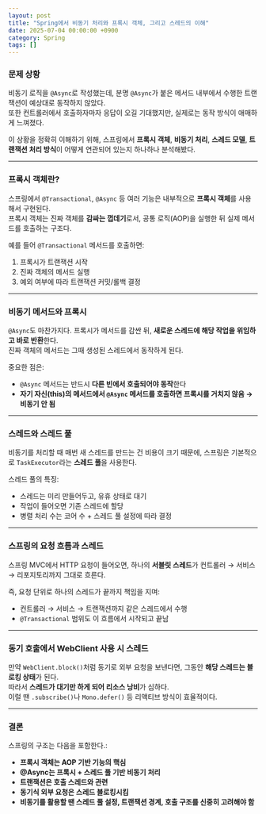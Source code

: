 ```yaml
---
layout: post
title: "Spring에서 비동기 처리와 프록시 객체, 그리고 스레드의 이해"
date: 2025-07-04 00:00:00 +0900
category: Spring
tags: []
---
```


### 문제 상황

비동기 로직을 `@Async`로 작성했는데, 분명 `@Async`가 붙은 메서드 내부에서 수행한 트랜잭션이 예상대로 동작하지 않았다.  
또한 컨트롤러에서 호출하자마자 응답이 오길 기대했지만, 실제로는 동작 방식이 애매하게 느껴졌다.

이 상황을 정확히 이해하기 위해, 스프링에서 **프록시 객체**, **비동기 처리**, **스레드 모델**, **트랜잭션 처리 방식**이 어떻게 연관되어 있는지 하나하나 분석해봤다.

---

### 프록시 객체란?

스프링에서 `@Transactional`, `@Async` 등 여러 기능은 내부적으로 **프록시 객체**를 사용해서 구현된다.  
프록시 객체는 진짜 객체를 **감싸는 껍데기**로서, 공통 로직(AOP)을 실행한 뒤 실제 메서드를 호출하는 구조다.

예를 들어 `@Transactional` 메서드를 호출하면:

1. 프록시가 트랜잭션 시작
2. 진짜 객체의 메서드 실행
3. 예외 여부에 따라 트랜잭션 커밋/롤백 결정

---

### 비동기 메서드와 프록시

`@Async`도 마찬가지다. 프록시가 메서드를 감싼 뒤, **새로운 스레드에 해당 작업을 위임하고 바로 반환**한다.  
진짜 객체의 메서드는 그때 생성된 스레드에서 동작하게 된다.

중요한 점은:

-   `@Async` 메서드는 반드시 **다른 빈에서 호출되어야 동작**한다
-   **자기 자신(this)의 메서드에서 `@Async` 메서드를 호출하면 프록시를 거치지 않음 → 비동기 안 됨**

---

### 스레드와 스레드 풀

비동기를 처리할 때 매번 새 스레드를 만드는 건 비용이 크기 때문에, 스프링은 기본적으로 `TaskExecutor`라는 **스레드 풀**을 사용한다.

스레드 풀의 특징:

-   스레드는 미리 만들어두고, 유휴 상태로 대기
-   작업이 들어오면 기존 스레드에 할당
-   병렬 처리 수는 코어 수 + 스레드 풀 설정에 따라 결정

---

### 스프링의 요청 흐름과 스레드

스프링 MVC에서 HTTP 요청이 들어오면, 하나의 **서블릿 스레드**가 컨트롤러 → 서비스 → 리포지토리까지 그대로 흐른다.

즉, 요청 단위로 하나의 스레드가 끝까지 책임을 지며:

-   컨트롤러 → 서비스 → 트랜잭션까지 같은 스레드에서 수행
-   `@Transactional` 범위도 이 흐름에서 시작되고 끝남

---

### 동기 호출에서 WebClient 사용 시 스레드

만약 `WebClient.block()`처럼 동기로 외부 요청을 보낸다면, 그동안 **해당 스레드는 블로킹 상태**가 된다.  
따라서 **스레드가 대기만 하게 되어 리소스 낭비**가 심하다.  
이럴 땐 `.subscribe()`나 `Mono.defer()` 등 리액티브 방식이 효율적이다.

---

### 결론

스프링의 구조는 다음을 포함한다.:

-   **프록시 객체는 AOP 기반 기능의 핵심**
-   **@Async는 프록시 + 스레드 풀 기반 비동기 처리**
-   **트랜잭션은 호출 스레드와 관련**
-   **동기식 외부 요청은 스레드 블로킹시킴**
-   **비동기를 활용할 땐 스레드 풀 설정, 트랜잭션 경계, 호출 구조를 신중히 고려해야 함**
